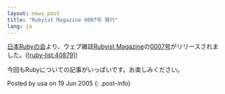```yaml
---
layout: news_post
title: "Rubyist Magazine 0007号 発行"
lang: ja
---
```


[日本Rubyの会][1]より、ウェブ雑誌[Rubyist
Magazine][2]の[0007号][3]がリリースされました。([\[ruby-list:40879\]][4])

今回もRubyについての記事がいっぱいです。お楽しみください。

Posted by usa on 19 Jun 2005
{: .post-info}



[1]: http://jp.rubyist.net/ 
[2]: http://jp.rubyist.net/magazine/ 
[3]: http://jp.rubyist.net/magazine/?0007 
[4]: http://blade.nagaokaut.ac.jp/cgi-bin/scat.rb/ruby/ruby-list/40879 
